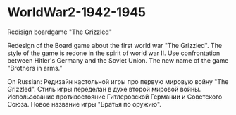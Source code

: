 # WorldWar2-1942-1945
Redisign boardgame "The Grizzled"

Redesign of the Board game about the first world war "The Grizzled". The style of the game is redone in the spirit of world war II. Use confrontation between Hitler's Germany and the Soviet Union. 
The new name of the game "Brothers in arms."

On Russian: 
Редизайн настольной игры про первую мировую войну "The Grizzled". Стиль игры переделан в духе второй мировой войны. Использование противостояние Гитлеровской Германии и Советского Союза. 
Новое название игры "Братья по оружию".
